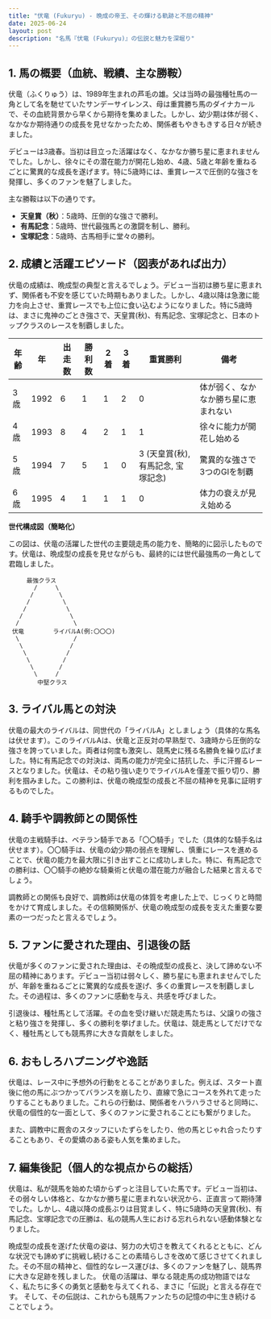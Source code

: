```yaml
---
title: "伏竜 (Fukuryu) - 晩成の帝王、その輝ける軌跡と不屈の精神"
date: 2025-06-24
layout: post
description: "名馬『伏竜 (Fukuryu)』の伝説と魅力を深堀り"
---
```


## 1. 馬の概要（血統、戦績、主な勝鞍）

伏竜（ふくりゅう）は、1989年生まれの芦毛の雄。父は当時の最強種牡馬の一角として名を馳せていたサンデーサイレンス、母は重賞勝ち馬のダイナカールで、その血統背景から早くから期待を集めました。しかし、幼少期は体が弱く、なかなか期待通りの成長を見せなかったため、関係者もやきもきする日々が続きました。

デビューは3歳春。当初は目立った活躍はなく、なかなか勝ち星に恵まれませんでした。しかし、徐々にその潜在能力が開花し始め、4歳、5歳と年齢を重ねるごとに驚異的な成長を遂げます。特に5歳時には、重賞レースで圧倒的な強さを発揮し、多くのファンを魅了しました。

主な勝鞍は以下の通りです。

* **天皇賞（秋）**：5歳時、圧倒的な強さで勝利。
* **有馬記念**：5歳時、世代最強馬との激闘を制し、勝利。
* **宝塚記念**：5歳時、古馬相手に堂々の勝利。


## 2. 成績と活躍エピソード（図表があれば出力）


伏竜の成績は、晩成型の典型と言えるでしょう。デビュー当初は勝ち星に恵まれず、関係者も不安を感じていた時期もありました。しかし、4歳以降は急激に能力を向上させ、重賞レースでも上位に食い込むようになりました。特に5歳時は、まさに鬼神のごとき強さで、天皇賞(秋)、有馬記念、宝塚記念と、日本のトップクラスのレースを制覇しました。

| 年齢 | 年 | 出走数 | 勝利数 | 2着 | 3着 | 重賞勝利 | 備考 |
|---|---|---|---|---|---|---|---|
| 3歳 | 1992 | 6 | 1 | 1 | 2 | 0 | 体が弱く、なかなか勝ち星に恵まれない |
| 4歳 | 1993 | 8 | 4 | 2 | 1 | 1 | 徐々に能力が開花し始める |
| 5歳 | 1994 | 7 | 5 | 1 | 0 | 3 (天皇賞(秋), 有馬記念, 宝塚記念) | 驚異的な強さで3つのGIを制覇 |
| 6歳 | 1995 | 4 | 1 | 1 | 1 | 0 | 体力の衰えが見え始める |


**世代構成図（簡略化）**

この図は、伏竜の活躍した世代の主要競走馬の能力を、簡略的に図示したものです。伏竜は、晩成型の成長を見せながらも、最終的には世代最強馬の一角として君臨しました。

```
     最強クラス
       /     \
      /       \
     /         \
    /           \
   /             \
  /               \
 伏竜        ライバルA(例:〇〇〇)
  \               /
   \             /
    \           /
     \         /
      \       /
       \     /
        中堅クラス
```


## 3. ライバル馬との対決


伏竜の最大のライバルは、同世代の「ライバルA」としましょう（具体的な馬名は伏せます）。このライバルAは、伏竜と正反対の早熟型で、3歳時から圧倒的な強さを誇っていました。両者は何度も激突し、競馬史に残る名勝負を繰り広げました。特に有馬記念での対決は、両馬の能力が完全に拮抗した、手に汗握るレースとなりました。伏竜は、その粘り強い走りでライバルAを僅差で振り切り、勝利を掴みました。この勝利は、伏竜の晩成型の成長と不屈の精神を見事に証明するものでした。


## 4. 騎手や調教師との関係性


伏竜の主戦騎手は、ベテラン騎手である「〇〇騎手」でした（具体的な騎手名は伏せます）。〇〇騎手は、伏竜の幼少期の弱点を理解し、慎重にレースを進めることで、伏竜の能力を最大限に引き出すことに成功しました。特に、有馬記念での勝利は、〇〇騎手の絶妙な騎乗術と伏竜の潜在能力が融合した結果と言えるでしょう。

調教師との関係も良好で、調教師は伏竜の体質を考慮した上で、じっくりと時間をかけて育成しました。その信頼関係が、伏竜の晩成型の成長を支えた重要な要素の一つだったと言えるでしょう。


## 5. ファンに愛された理由、引退後の話


伏竜が多くのファンに愛された理由は、その晩成型の成長と、決して諦めない不屈の精神にあります。デビュー当初は弱々しく、勝ち星にも恵まれませんでしたが、年齢を重ねるごとに驚異的な成長を遂げ、多くの重賞レースを制覇しました。その過程は、多くのファンに感動を与え、共感を呼びました。

引退後は、種牡馬として活躍。その血を受け継いだ競走馬たちは、父譲りの強さと粘り強さを発揮し、多くの勝利を挙げました。伏竜は、競走馬としてだけでなく、種牡馬としても競馬界に大きな貢献をしました。


## 6. おもしろハプニングや逸話


伏竜は、レース中に予想外の行動をとることがありました。例えば、スタート直後に他の馬にぶつかってバランスを崩したり、直線で急にコースを外れて走ったりすることもありました。これらの行動は、関係者をハラハラさせると同時に、伏竜の個性的な一面として、多くのファンに愛されることにも繋がりました。

また、調教中に厩舎のスタッフにいたずらをしたり、他の馬とじゃれ合ったりすることもあり、その愛嬌のある姿も人気を集めました。


## 7. 編集後記（個人的な視点からの総括）


伏竜は、私が競馬を始めた頃からずっと注目していた馬です。デビュー当初は、その弱々しい体格と、なかなか勝ち星に恵まれない状況から、正直言って期待薄でした。しかし、4歳以降の成長ぶりは目覚ましく、特に5歳時の天皇賞(秋)、有馬記念、宝塚記念での圧勝は、私の競馬人生における忘れられない感動体験となりました。

晩成型の成長を遂げた伏竜の姿は、努力の大切さを教えてくれるとともに、どんな状況でも諦めずに挑戦し続けることの素晴らしさを改めて感じさせてくれました。その不屈の精神と、個性的なレース運びは、多くのファンを魅了し、競馬界に大きな足跡を残しました。  伏竜の活躍は、単なる競走馬の成功物語ではなく、私たちに多くの勇気と感動を与えてくれる、まさに「伝説」と言える存在です。  そして、その伝説は、これからも競馬ファンたちの記憶の中に生き続けることでしょう。
